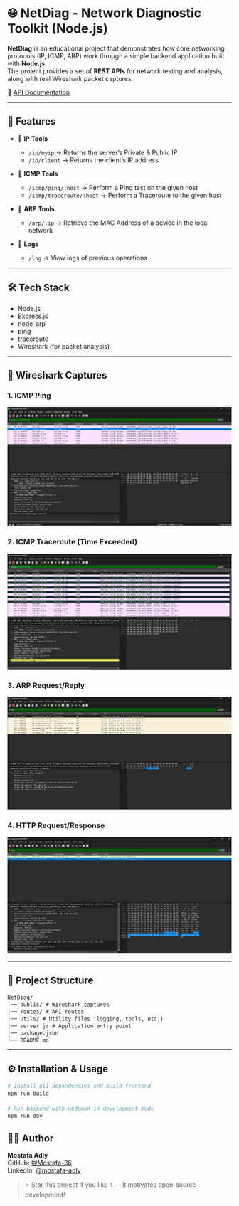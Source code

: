 # 🌐 NetDiag - Network Diagnostic Toolkit (Node.js)

**NetDiag** is an educational project that demonstrates how core networking protocols (IP, ICMP, ARP) work through a simple backend application built with **Node.js**.  
The project provides a set of **REST APIs** for network testing and analysis, along with real Wireshark packet captures.

📖 [API Documentation](https://documenter.getpostman.com/view/37188310/2sB3HjP2iu)

---

## 🚀 Features

- 🔹 **IP Tools**

  - `/ip/myip` → Returns the server’s Private & Public IP
  - `/ip/client` → Returns the client’s IP address

- 🔹 **ICMP Tools**

  - `/icmp/ping/:host` → Perform a Ping test on the given host
  - `/icmp/traceroute/:host` → Perform a Traceroute to the given host

- 🔹 **ARP Tools**

  - `/arp/:ip` → Retrieve the MAC Address of a device in the local network

- 🔹 **Logs**
  - `/log` → View logs of previous operations

---

## 🛠️ Tech Stack

- Node.js
- Express.js
- node-arp
- ping
- traceroute
- Wireshark (for packet analysis)

---

## 📸 Wireshark Captures

### 1. ICMP Ping

![Ping Wireshark Screenshot](public/Ping.png)

### 2. ICMP Traceroute (Time Exceeded)

![Traceroute Wireshark Screenshot](public/Tracerouter.png)

### 3. ARP Request/Reply

![ARP Wireshark Screenshot](public/ARP.png)

### 4. HTTP Request/Response

![HTTP Wireshark Screenshot](public/HTTP.png)

---

## 📂 Project Structure

```
NetDiag/
│── public/ # Wireshark captures
│── routes/ # API routes
│── utils/ # Utility files (logging, tools, etc.)
│── server.js # Application entry point
│── package.json
└── README.md
```

---

## ⚙️ Installation & Usage

```bash
# Install all dependencies and build frontend
npm run build

# Run backend with nodemon in development mode
npm run dev
```

## 👨‍💻 Author

**Mostafa Adly**  
GitHub: [@Mostafa-36](https://github.com/Mostafa-36)  
LinkedIn: [@mostafa-adly](https://www.linkedin.com/in/mostafa-adly-a10726274/)

> ⭐️ Star this project if you like it — it motivates open-source development!
